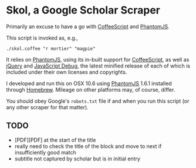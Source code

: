 Skol, a Google Scholar Scraper
==============================

Primarily an excuse to have a go with [CoffeeScript][coffee] and [PhantomJS][].

This script is invoked as, e.g.,

    ./skol.coffee "r mortier" "magpie"
    
It relies on [PhantomJS][], using its in-built support for [CoffeeScript][coffee], as well as [jQuery][] and [JavaScript Debug][debug], the latest minified release of each of which is included under their own licenses and copyrights.

I developed and run this on OSX 10.6 using [PhantomJS][] 1.6.1 installed through [Homebrew](http://mxcl.github.com/homebrew/). Mileage on other platforms may, of course, differ.

You should obey Google's `robots.txt` file if and when you run this script (or any other scraper for that matter).

[PhantomJS]: http://phantomjs.org/
[coffee]: http://coffeescript.org/
[jQuery]: http://jquery.com/
[debug]: http://benalman.com/projects/javascript-debug-console-log/


TODO
----

+ \[PDF]\[PDF] at the start of the title
+ really need to check the title of the block and move to next if insufficiently good match
+ subtitle not captured by scholar but is in initial entry

